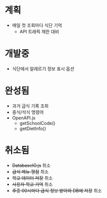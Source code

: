 # 계획
  - 매일 첫 조회마다 식단 기억
    * API 트래픽 제한 대비

# 개발중
  - 식단에서 알레르기 정보 표시 옵션

# 완성됨
  - 과거 급식 기록 조회
  - 중식/석식 명령어
  - OpenAPI.js
    - getSchoolCode()
    - getDietInfo()

# 취소됨
  - ~~DatabaseIO.js~~   취소
  - ~~급식 메뉴 평점~~   취소
  - ~~학교 데이터 저장~~ 취소
  - ~~사용자 학교 기억~~ 취소 
  - ~~주중 00시마다 급식 정보 받아와 DB에 저장~~ 취소